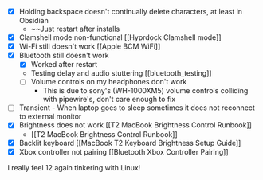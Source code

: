 - [x] Holding backspace doesn't continually delete characters, at least in Obsidian
	- ~~Just restart after installs
- [x] Clamshell mode non-functional [[Hyprdock Clamshell mode]]
- [x] Wi-Fi still doesn't work [[Apple BCM WiFi]]
- [x] Bluetooth still doesn't work
	- [x] Worked after restart
	- Testing delay and audio stuttering [[bluetooth_testing]]
	- [ ] Volume controls on my headphones don't work
		- This is due to sony's (WH-1000XM5) volume controls colliding with pipewire's, don't care enough to fix
- [ ] Transient - When laptop goes to sleep sometimes it does not reconnect to external monitor
- [x] Brightness does not work [[T2 MacBook Brightness Control Runbook]]
	- [[T2 MacBook Brightness Control Runbook]]
- [x] Backlit keyboard [[MacBook T2 Keyboard Brightness Setup Guide]]
- [x] Xbox controller not pairing [[Bluetooth Xbox Controller Pairing]]

I really feel 12 again tinkering with Linux!

